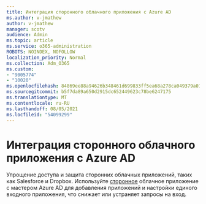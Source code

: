 ```yaml
---
title: Интеграция сторонного облачного приложения с Azure AD
ms.author: v-jmathew
author: v-jmathew
manager: scotv
audience: Admin
ms.topic: article
ms.service: o365-administration
ROBOTS: NOINDEX, NOFOLLOW
localization_priority: Normal
ms.collection: Adm_O365
ms.custom:
- "9005774"
- "10020"
ms.openlocfilehash: 84869ee88a94626b348461d699833ff5ea68a278ca049379a01c5209e4b1d076
ms.sourcegitcommit: b5f7da89a650d2915dc652449623c78be6247175
ms.translationtype: MT
ms.contentlocale: ru-RU
ms.lasthandoff: 08/05/2021
ms.locfileid: "54099299"
---
```

# <a name="integrate-a-third-party-cloud-app-with-azure-ad"></a>Интеграция сторонного облачного приложения с Azure AD

Упрощение доступа и защита сторонних облачных приложений, таких как Salesforce и Dropbox. Используйте [сторонное](https://go.microsoft.com/fwlink/?linkid=2157464) облачное приложение с мастером Azure AD для добавления приложений и настройки единого входного приложения, что снижает или устраняет запросы на вход.

